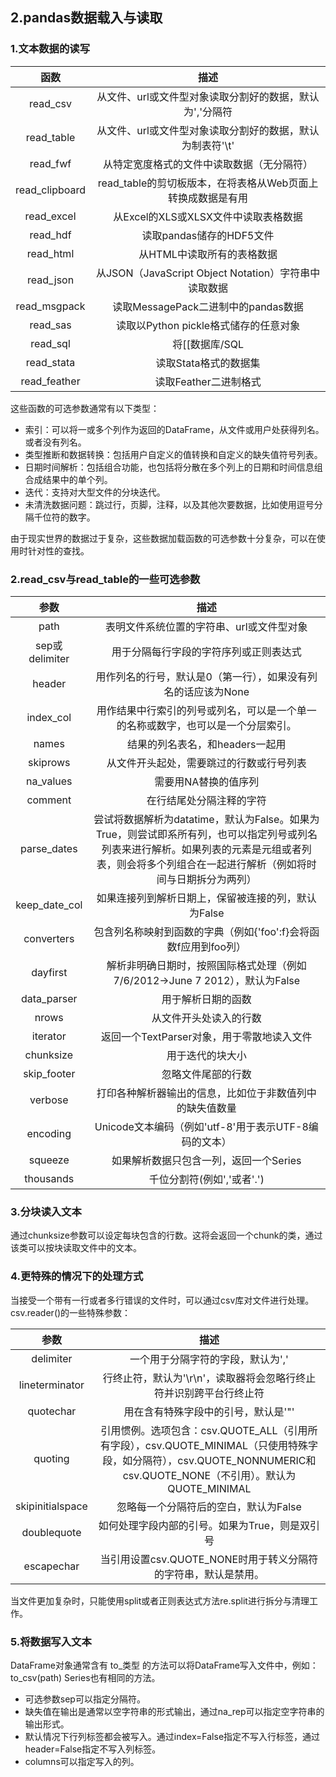 ## 2.pandas数据载入与读取

### 1.文本数据的读写

|       函数       |                     描述                     |
| :------------: | :----------------------------------------: |
|    read_csv    |      从文件、url或文件型对象读取分割好的数据，默认为','分隔符       |
|   read_table   |      从文件、url或文件型对象读取分割好的数据，默认为制表符'\t'      |
|    read_fwf    |           从特定宽度格式的文件中读取数据（无分隔符）            |
| read_clipboard |    read_table的剪切板版本，在将表格从Web页面上转换成数据是有用    |
|   read_excel   |          从Excel的XLS或XLSX文件中读取表格数据          |
|    read_hdf    |             读取pandas储存的HDF5文件              |
|   read_html    |              从HTML中读取所有的表格数据               |
|   read_json    | 从JSON（JavaScript Object Notation）字符串中读取数据  |
|  read_msgpack  |         读取MessagePack二进制中的pandas数据         |
|    read_sas    |         读取以Python pickle格式储存的任意对象          |
|    read_sql    | 将[[数据库/SQL|SQL]]的查询结果（使用SQLAlchemy）读取为pandas的DataFrame |
|   read_stata   |               读取Stata格式的数据集                |
|  read_feather  |               读取Feather二进制格式               |

这些函数的可选参数通常有以下类型：

- 索引：可以将一或多个列作为返回的DataFrame，从文件或用户处获得列名。或者没有列名。
- 类型推断和数据转换：包括用户自定义的值转换和自定义的缺失值符号列表。
- 日期时间解析：包括组合功能，也包括将分散在多个列上的日期和时间信息组合成结果中的单个列。
- 迭代：支持对大型文件的分块迭代。
- 未清洗数据问题：跳过行，页脚，注释，以及其他次要数据，比如使用逗号分隔千位符的数字。

由于现实世界的数据过于复杂，这些数据加载函数的可选参数十分复杂，可以在使用时针对性的查找。

### 2.read_csv与read_table的一些可选参数

|参数|描述|
|:--:|:--:|
|path|表明文件系统位置的字符串、url或文件型对象|
|sep或delimiter|用于分隔每行字段的字符序列或正则表达式|
|header|用作列名的行号，默认是0（第一行），如果没有列名的话应该为None|
|index_col|用作结果中行索引的列号或列名，可以是一个单一的名称或数字，也可以是一个分层索引。|
|names|结果的列名表名，和headers一起用|
|skiprows|从文件开头起处，需要跳过的行数或行号列表|
|na_values|需要用NA替换的值序列|
|comment|在行结尾处分隔注释的字符|
|parse_dates|尝试将数据解析为datatime，默认为False。如果为True，则尝试即系所有列，也可以指定列号或列名列表来进行解析。如果列表的元素是元组或者列表，则会将多个列组合在一起进行解析（例如将时间与日期拆分为两列）|
|keep_date_col|如果连接列到解析日期上，保留被连接的列，默认为False|
|converters|包含列名称映射到函数的字典（例如{'foo':f}会将函数f应用到foo列）|
|dayfirst|解析非明确日期时，按照国际格式处理（例如7/6/2012->June 7 2012），默认为False|
|data_parser|用于解析日期的函数|
|nrows|从文件开头处读入的行数|
|iterator|返回一个TextParser对象，用于零散地读入文件|
|chunksize|用于迭代的块大小|
|skip_footer|忽略文件尾部的行数|
|verbose|打印各种解析器输出的信息，比如位于非数值列中的缺失值数量|
|encoding|Unicode文本编码（例如'utf-8'用于表示UTF-8编码的文本）|
|squeeze|如果解析数据只包含一列，返回一个Series|
|thousands|千位分割符(例如','或者'.')|

### 3.分块读入文本

通过chunksize参数可以设定每块包含的行数。这将会返回一个chunk的类，通过该类可以按块读取文件中的文本。

### 4.更特殊的情况下的处理方式

当接受一个带有一行或者多行错误的文件时，可以通过csv库对文件进行处理。
csv.reader()的一些特殊参数：

|参数|描述|
|:--:|:--:|
|delimiter|一个用于分隔字符的字段，默认为','|
|lineterminator|行终止符，默认为'\r\n'，读取器将会忽略行终止符并识别跨平台行终止符|
|quotechar|用在含有特殊字段中的引号，默认是'"'|
|quoting|引用惯例。选项包含：csv.QUOTE_ALL（引用所有字段），csv.QUOTE_MINIMAL（只使用特殊字段，如分隔符），csv.QUOTE_NONNUMERIC和csv.QUOTE_NONE（不引用）。默认为QUOTE_MINIMAL|
|skipinitialspace|忽略每一个分隔符后的空白，默认为False|
|doublequote|如何处理字段内部的引号。如果为True，则是双引号|
|escapechar|当引用设置csv.QUOTE_NONE时用于转义分隔符的字符串，默认是禁用。|

当文件更加复杂时，只能使用split或者正则表达式方法re.split进行拆分与清理工作。

### 5.将数据写入文本

DataFrame对象通常含有 to_类型 的方法可以将DataFrame写入文件中，例如：to_csv(path)
Series也有相同的方法。

- 可选参数sep可以指定分隔符。
- 缺失值在输出是通常以空字符串的形式输出，通过na_rep可以指定空字符串的输出形式。
- 默认情况下行列标签都会被写入。通过index=False指定不写入行标签，通过header=False指定不写入列标签。
- columns可以指定写入的列。
